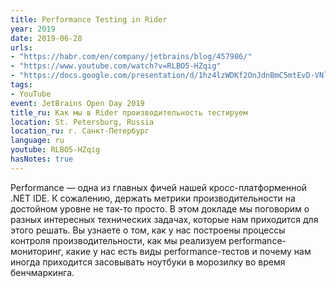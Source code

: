 ```yaml
---
title: Performance Testing in Rider
year: 2019
date: 2019-06-28
urls:
- "https://habr.com/en/company/jetbrains/blog/457986/"
- "https://www.youtube.com/watch?v=RLBO5-HZqig"
- "https://docs.google.com/presentation/d/1hz4lzWDKf2OnJdnBmC5mtEvD-VNlTyMbQxumYUk0xCg/edit?usp=sharing"
tags:
- YouTube
event: JetBrains Open Day 2019
title_ru: Как мы в Rider производительность тестируем
location: St. Petersburg, Russia
location_ru: г. Санкт-Петербург
language: ru
youtube: RLBO5-HZqig
hasNotes: true
---
```


Performance — одна из главных фичей нашей кросс-платформенной .NET IDE. К сожалению, держать метрики производительности на достойном уровне не так-то просто. В этом докладе мы поговорим о разных интересных технических задачах, которые нам приходится для этого решать. Вы узнаете о том, как у нас построены процессы контроля производительности, как мы реализуем performance-мониторинг, какие у нас есть виды performance-тестов и почему нам иногда приходится засовывать ноутбуки в морозилку во время бенчмаркинга.
